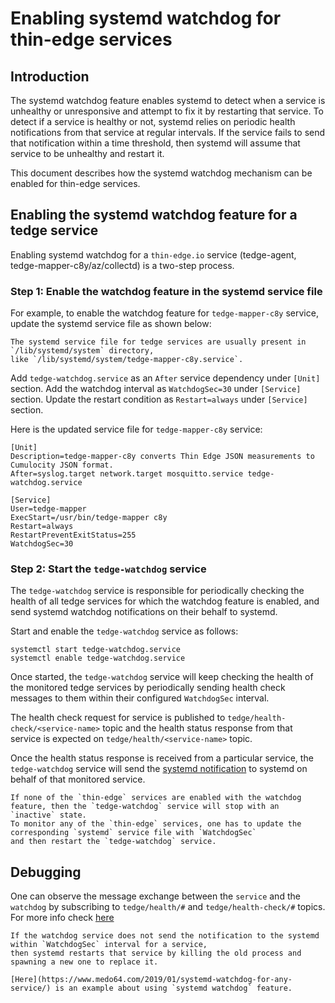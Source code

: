 # Enabling systemd watchdog for thin-edge services

## Introduction

The systemd watchdog feature enables systemd to detect when a service is unhealthy or unresponsive and 
attempt to fix it by restarting that service.
To detect if a service is healthy or not, systemd relies on periodic health notifications from that service at regular intervals.
If the service fails to send that notification within a time threshold,
then systemd will assume that service to be unhealthy and restart it.

This document describes how the systemd watchdog mechanism can be enabled for thin-edge services.

## Enabling the systemd watchdog feature for a tedge service

Enabling systemd watchdog for a `thin-edge.io` service (tedge-agent, tedge-mapper-c8y/az/collectd) is a two-step process.

### Step 1: Enable the watchdog feature in the systemd service file

For example, to enable the watchdog feature for `tedge-mapper-c8y` service,
update the systemd service file as shown below:

```admonish note
The systemd service file for tedge services are usually present in `/lib/systemd/system` directory, 
like `/lib/systemd/system/tedge-mapper-c8y.service`.
```

Add `tedge-watchdog.service` as an `After` service dependency under `[Unit]` section.
Add the watchdog interval as `WatchdogSec=30` under `[Service]` section.
Update the restart condition as `Restart=always` under `[Service]` section.

Here is the updated service file for `tedge-mapper-c8y` service:

```shell
[Unit]
Description=tedge-mapper-c8y converts Thin Edge JSON measurements to Cumulocity JSON format.
After=syslog.target network.target mosquitto.service tedge-watchdog.service

[Service]
User=tedge-mapper
ExecStart=/usr/bin/tedge-mapper c8y
Restart=always
RestartPreventExitStatus=255
WatchdogSec=30
```

### Step 2: Start the `tedge-watchdog` service

The `tedge-watchdog` service is responsible for periodically checking the health of
all tedge services for which the watchdog feature is enabled,
and send systemd watchdog notifications on their behalf to systemd.

Start and enable the `tedge-watchdog` service as follows:
	
```shell
systemctl start tedge-watchdog.service
systemctl enable tedge-watchdog.service
``` 

Once started, the `tedge-watchdog` service will keep checking the health of the monitored tedge services
by periodically sending health check messages to them within their configured `WatchdogSec` interval.

The health check request for service is published to `tedge/health-check/<service-name>` topic and
the health status response from that service is expected on `tedge/health/<service-name>` topic.

Once the health status response is received from a particular service,
the `tedge-watchdog` service will send the [systemd notification](https://www.freedesktop.org/software/systemd/man/sd_notify.html#) to systemd on behalf of that monitored service.

```admonish note
If none of the `thin-edge` services are enabled with the watchdog feature, then the `tedge-watchdog` service will stop with an `inactive` state.
To monitor any of the `thin-edge` services, one has to update the corresponding `systemd` service file with `WatchdogSec`
and then restart the `tedge-watchdog` service.
```

## Debugging

One can observe the message exchange between the `service` and the `watchdog`
by subscribing to `tedge/health/#` and `tedge/health-check/#` topics.
For more info check [here](./020_monitor_tedge_health.md)

```admonish note
If the watchdog service does not send the notification to the systemd within `WatchdogSec` interval for a service,
then systemd restarts that service by killing the old process and spawning a new one to replace it.
```

```admonish example
[Here](https://www.medo64.com/2019/01/systemd-watchdog-for-any-service/) is an example about using `systemd watchdog` feature.
```